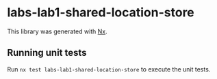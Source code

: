 # labs-lab1-shared-location-store

This library was generated with [Nx](https://nx.dev).

## Running unit tests

Run `nx test labs-lab1-shared-location-store` to execute the unit tests.
